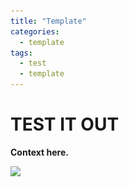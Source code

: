 ```yaml
---
title: "Template"
categories:
  - template
tags:
  - test
  - template
---
```




# TEST IT OUT

**Context here.**

![](..\..\..\assets\images\0000-0-0-Template\DOING_GREAT.jpg)